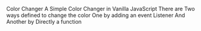 Color Changer
A Simple Color Changer in Vanilla JavaScript
There are Two ways defined to change the color
One by adding an event Listener And Another by Directly a function

